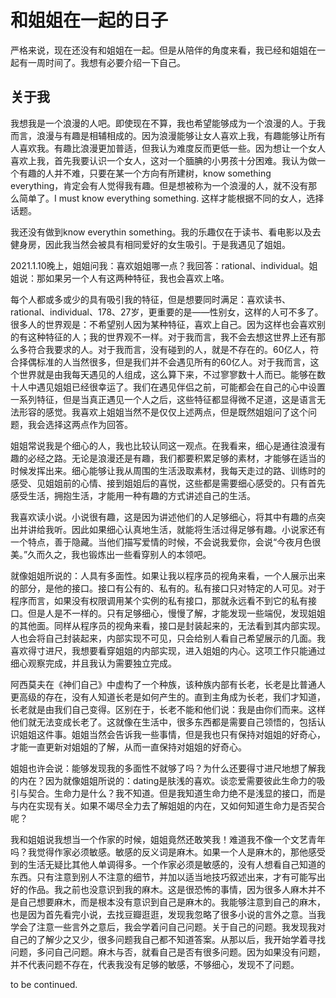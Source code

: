 # 和姐姐在一起的日子

严格来说，现在还没有和姐姐在一起。但是从陪伴的角度来看，我已经和姐姐在一起有一周时间了。我想有必要介绍一下自己。

## 关于我

我想我是一个浪漫的人吧。即使现在不算，我也希望能够成为一个浪漫的人。于我而言，浪漫与有趣是相辅相成的。因为浪漫能够让女人喜欢上我，有趣能够让所有人喜欢我。有趣比浪漫更加普适，但我认为难度反而更低一些。因为想让一个女人喜欢上我，首先我要认识一个女人，这对一个腼腆的小男孩十分困难。我认为做一个有趣的人并不难，只要在某一个方向有所建树，know something everything，肯定会有人觉得我有趣。但是想被称为一个浪漫的人，就不没有那么简单了。I must know everything something. 这样才能根据不同的女人，选择话题。

我还没有做到know everythin something。我的乐趣仅在于读书、看电影以及去健身房，因此我当然会被具有相同爱好的女生吸引。于是我遇见了姐姐。

2021.1.10晚上，姐姐问我：喜欢姐姐哪一点？我回答：rational、individual。姐姐说：那如果另一个人有这两种特征，我也会喜欢上咯。

每个人都或多或少的具有吸引我的特征，但是想要同时满足：喜欢读书、rational、individual、178、27岁，更重要的是——性别女，这样的人可不多了。很多人的世界观是：不希望别人因为某种特征，喜欢上自己。因为这样也会喜欢别的有这种特征的人；我的世界观不一样。对于我而言，我不会去想这世界上还有那么多符合我要求的人。对于我而言，没有碰到的人，就是不存在的。60亿人，符合择偶标准的人当然很多，但是我们并不会遇见所有的60亿人。对于我而言，这个世界就是由我每天遇见的人组成，这么算下来，不过寥寥数十人而已。能够在数十人中遇见姐姐已经很幸运了。我们在遇见伴侣之前，可能都会在自己的心中设置一系列特征，但是当真正遇见一个人之后，这些特征都显得微不足道，这是语言无法形容的感觉。我喜欢上姐姐当然不是仅仅上述两点，但是既然姐姐问了这个问题，我会选择这两点作为回答。

姐姐常说我是个细心的人，我也比较认同这一观点。在我看来，细心是通往浪漫有趣的必经之路。无论是浪漫还是有趣，我们都要积累足够的素材，才能够在适当的时候发挥出来。细心能够让我从周围的生活汲取素材，我每天走过的路、训练时的感受、见姐姐前的心情、接到姐姐后的喜悦，这些都是需要细心感受的。只有首先感受生活，拥抱生活，才能用一种有趣的方式讲述自己的生活。

我喜欢读小说。小说很有趣，这是因为讲述他们的人足够细心，将其中有趣的点突出并讲给我听。因此如果细心认真地生活，就能将生活过得足够有趣。小说家还有一个特点，善于隐藏。当他们描写爱情的时候，不会说我爱你，会说“今夜月色很美。”久而久之，我也锻炼出一些看穿别人的本领吧。

就像姐姐所说的：人具有多面性。如果让我以程序员的视角来看，一个人展示出来的部分，是他的接口。接口有公有的、私有的。私有接口只对特定的人可见。对于程序而言，如果没有权限调用某个实例的私有接口，那就永远看不到它的私有接口。但是人是不一样的。只有足够细心，慢慢了解，才能发现一些端倪，发现姐姐的其他面。同样从程序员的视角来看，接口是封装起来的，无法看到其内部实现。人也会将自己封装起来，内部实现不可见，只会给别人看自己希望展示的几面。我喜欢得寸进尺，我想要看穿姐姐的内部实现，进入姐姐的内心。这项工作只能通过细心观察完成，并且我认为需要独立完成。

阿西莫夫在《神们自己》中虚构了一个种族，该种族内部有长老，长老是比普通人更高级的存在，没有人知道长老是如何产生的。直到主角成为长老，我们才知道，长老就是由我们自己变得。区别在于，长老不能和他们说：我是由你们而来。这样他们就无法变成长老了。这就像在生活中，很多东西都是需要自己领悟的，包括认识姐姐这件事。姐姐当然会告诉我一些事情，但是我也只有保持对姐姐的好奇心，才能一直更新对姐姐的了解，从而一直保持对姐姐的好奇心。

姐姐也许会说：能够发现我的多面性不就够了吗？为什么还要得寸进尺地想了解我的内在？因为就像姐姐所说的：dating是肤浅的喜欢。谈恋爱需要彼此生命力的吸引与契合。生命力是什么？我不知道。但是我知道生命力绝不是浅显的接口，而是与内在实现有关。如果不竭尽全力去了解姐姐的内在，又如何知道生命力是否契合呢？

我和姐姐说我想当一个作家的时候，姐姐竟然还敢笑我！难道我不像一个文艺青年吗？我觉得作家必须敏感。敏感的反义词是麻木。如果一个人是麻木的，那他感受到的生活无疑比其他人单调得多。一个作家必须是敏感的，没有人想看自己知道的东西。只有注意到别人不注意的细节，并加以适当地技巧叙述出来，才有可能写出好的作品。我之前也没意识到我的麻木。这是很恐怖的事情，因为很多人麻木并不是自己想要麻木，而是根本没有意识到自己是麻木的。我能够注意到自己的麻木，也是因为首先看完小说，去找豆瓣逛逛，发现我忽略了很多小说的言外之意。当我学会了注意一些言外之意后，我会学着问自己问题。关于自己的问题。我发现我对自己的了解少之又少，很多问题我自己都不知道答案。从那以后，我开始学着寻找问题，多问自己问题。麻木与否，就看自己是否有很多问题。因为如果没有问题，并不代表问题不存在，代表我没有足够的敏感，不够细心，发现不了问题。

to be continued.
